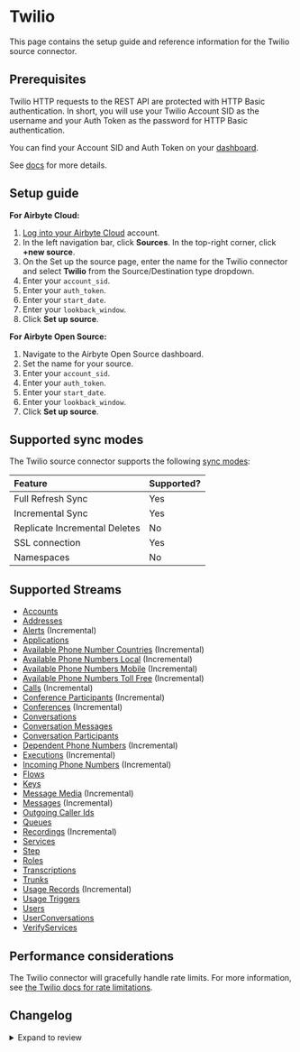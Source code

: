 # Twilio

This page contains the setup guide and reference information for the Twilio source connector.

## Prerequisites

Twilio HTTP requests to the REST API are protected with HTTP Basic authentication. In short, you will use your Twilio Account SID as the username and your Auth Token as the password for HTTP Basic authentication.

You can find your Account SID and Auth Token on your [dashboard](https://www.twilio.com/user/account).

See [docs](https://www.twilio.com/docs/iam/api) for more details.

## Setup guide

<!-- env:cloud -->

**For Airbyte Cloud:**

1. [Log into your Airbyte Cloud](https://cloud.airbyte.com/workspaces) account.
2. In the left navigation bar, click **Sources**. In the top-right corner, click **+new source**.
3. On the Set up the source page, enter the name for the Twilio connector and select **Twilio** from the Source/Destination type dropdown.
4. Enter your `account_sid`.
5. Enter your `auth_token`.
6. Enter your `start_date`.
7. Enter your `lookback_window`.
8. Click **Set up source**.
<!-- /env:cloud -->

<!-- env:oss -->

**For Airbyte Open Source:**

1. Navigate to the Airbyte Open Source dashboard.
2. Set the name for your source.
3. Enter your `account_sid`.
4. Enter your `auth_token`.
5. Enter your `start_date`.
6. Enter your `lookback_window`.
7. Click **Set up source**.
<!-- /env:oss -->

## Supported sync modes

The Twilio source connector supports the following [sync modes](https://docs.airbyte.com/cloud/core-concepts#connection-sync-modes):

| Feature                       | Supported? |
| :---------------------------- | :--------- |
| Full Refresh Sync             | Yes        |
| Incremental Sync              | Yes        |
| Replicate Incremental Deletes | No         |
| SSL connection                | Yes        |
| Namespaces                    | No         |

## Supported Streams

- [Accounts](https://www.twilio.com/docs/usage/api/account#read-multiple-account-resources)
- [Addresses](https://www.twilio.com/docs/usage/api/address#read-multiple-address-resources)
- [Alerts](https://www.twilio.com/docs/usage/monitor-alert#read-multiple-alert-resources) \(Incremental\)
- [Applications](https://www.twilio.com/docs/usage/api/applications#read-multiple-application-resources)
- [Available Phone Number Countries](https://www.twilio.com/docs/phone-numbers/api/availablephonenumber-resource#read-a-list-of-countries) \(Incremental\)
- [Available Phone Numbers Local](https://www.twilio.com/docs/phone-numbers/api/availablephonenumberlocal-resource#read-multiple-availablephonenumberlocal-resources) \(Incremental\)
- [Available Phone Numbers Mobile](https://www.twilio.com/docs/phone-numbers/api/availablephonenumber-mobile-resource#read-multiple-availablephonenumbermobile-resources) \(Incremental\)
- [Available Phone Numbers Toll Free](https://www.twilio.com/docs/phone-numbers/api/availablephonenumber-tollfree-resource#read-multiple-availablephonenumbertollfree-resources) \(Incremental\)
- [Calls](https://www.twilio.com/docs/voice/api/call-resource#create-a-call-resource) \(Incremental\)
- [Conference Participants](https://www.twilio.com/docs/voice/api/conference-participant-resource#read-multiple-participant-resources) \(Incremental\)
- [Conferences](https://www.twilio.com/docs/voice/api/conference-resource#read-multiple-conference-resources) \(Incremental\)
- [Conversations](https://www.twilio.com/docs/conversations/api/conversation-resource#read-multiple-conversation-resources)
- [Conversation Messages](https://www.twilio.com/docs/conversations/api/conversation-message-resource#list-all-conversation-messages)
- [Conversation Participants](https://www.twilio.com/docs/conversations/api/conversation-participant-resource)
- [Dependent Phone Numbers](https://www.twilio.com/docs/usage/api/address?code-sample=code-list-dependent-pns-subresources&code-language=curl&code-sdk-version=json#instance-subresources) \(Incremental\)
- [Executions](https://www.twilio.com/docs/phone-numbers/api/incomingphonenumber-resource#read-multiple-incomingphonenumber-resources) \(Incremental\)
- [Incoming Phone Numbers](https://www.twilio.com/docs/phone-numbers/api/incomingphonenumber-resource#read-multiple-incomingphonenumber-resources) \(Incremental\)
- [Flows](https://www.twilio.com/docs/studio/rest-api/flow#read-a-list-of-flows)
- [Keys](https://www.twilio.com/docs/usage/api/keys#read-a-key-resource)
- [Message Media](https://www.twilio.com/docs/sms/api/media-resource#read-multiple-media-resources) \(Incremental\)
- [Messages](https://www.twilio.com/docs/sms/api/message-resource#read-multiple-message-resources) \(Incremental\)
- [Outgoing Caller Ids](https://www.twilio.com/docs/voice/api/outgoing-caller-ids#outgoingcallerids-list-resource)
- [Queues](https://www.twilio.com/docs/voice/api/queue-resource#read-multiple-queue-resources)
- [Recordings](https://www.twilio.com/docs/voice/api/recording#read-multiple-recording-resources) \(Incremental\)
- [Services](https://www.twilio.com/docs/chat/rest/service-resource#read-multiple-service-resources)
- [Step](https://www.twilio.com/docs/studio/rest-api/v2/step#read-a-list-of-step-resources)
- [Roles](https://www.twilio.com/docs/chat/rest/role-resource#read-multiple-role-resources)
- [Transcriptions](https://www.twilio.com/docs/voice/api/recording-transcription?code-sample=code-read-list-all-transcriptions&code-language=curl&code-sdk-version=json#read-multiple-transcription-resources)
- [Trunks](https://www.twilio.com/docs/sip-trunking/api/trunk-resource#trunk-properties)
- [Usage Records](https://www.twilio.com/docs/usage/api/usage-record#read-multiple-usagerecord-resources) \(Incremental\)
- [Usage Triggers](https://www.twilio.com/docs/usage/api/usage-trigger#read-multiple-usagetrigger-resources)
- [Users](https://www.twilio.com/docs/conversations/api/user-resource)
- [UserConversations](https://www.twilio.com/docs/conversations/api/user-conversation-resource#list-all-of-a-users-conversations)
- [VerifyServices](https://www.twilio.com/docs/verify/api/service#maincontent)

## Performance considerations

The Twilio connector will gracefully handle rate limits.
For more information, see [the Twilio docs for rate limitations](https://support.twilio.com/hc/en-us/articles/360044308153-Twilio-API-response-Error-429-Too-Many-Requests-).

## Changelog

<details>
  <summary>Expand to review</summary>

| Version     | Date       | Pull Request                                             | Subject                                                                                                                                                                |
|:------------|:-----------| :------------------------------------------------------- |:-----------------------------------------------------------------------------------------------------------------------------------------------------------------------|
| 0.15.0      | 2025-08-14 | [64880](https://github.com/airbytehq/airbyte/pull/64880) | Migrate nested full refresh streams                                                                                                          |
| 0.14.0-rc.1 | 2025-08-12 | [64880](https://github.com/airbytehq/airbyte/pull/64880) | Migrated all full refresh streams that have no parent streams                                                                                                          |
| 0.13.0-rc.1 | 2025-08-11 | [64877](https://github.com/airbytehq/airbyte/pull/64877) | Update CDK to v6                                                                                                                                                       |
| 0.12.1      | 2025-06-15 | [56258](https://github.com/airbytehq/airbyte/pull/56258) | Update dependencies                                                                                                                                                    |
| 0.12.0      | 2025-05-13 | [49097](https://github.com/airbytehq/airbyte/pull/49097) | Fix per partition states for nested streams                                                                                                                            |
| 0.11.17     | 2025-02-22 | [54486](https://github.com/airbytehq/airbyte/pull/54486) | Update dependencies                                                                                                                                                    |
| 0.11.16     | 2025-01-22 | [52089](https://github.com/airbytehq/airbyte/pull/52089) | Fix typo to fix pagination for `TwilioStream` class                                                                                                                    |
| 0.11.15     | 2025-01-18 | [51966](https://github.com/airbytehq/airbyte/pull/51966) | Update dependencies                                                                                                                                                    |
| 0.11.14     | 2024-12-28 | [50803](https://github.com/airbytehq/airbyte/pull/50803) | Update dependencies                                                                                                                                                    |
| 0.11.13     | 2024-11-25 | [43769](https://github.com/airbytehq/airbyte/pull/43769) | Starting with this version, the Docker image is now rootless. Please note that this and future versions will not be compatible with Airbyte versions earlier than 0.64 |
| 0.11.12     | 2024-08-03 | [43132](https://github.com/airbytehq/airbyte/pull/43132) | Update dependencies                                                                                                                                                    |
| 0.11.11     | 2024-07-27 | [42593](https://github.com/airbytehq/airbyte/pull/42593) | Update dependencies                                                                                                                                                    |
| 0.11.10     | 2024-07-20 | [42177](https://github.com/airbytehq/airbyte/pull/42177) | Update dependencies                                                                                                                                                    |
| 0.11.9      | 2024-07-13 | [41845](https://github.com/airbytehq/airbyte/pull/41845) | Update dependencies                                                                                                                                                    |
| 0.11.8      | 2024-07-10 | [41478](https://github.com/airbytehq/airbyte/pull/41478) | Update dependencies                                                                                                                                                    |
| 0.11.7      | 2024-06-26 | [40527](https://github.com/airbytehq/airbyte/pull/40527) | Update dependencies                                                                                                                                                    |
| 0.11.6      | 2024-06-22 | [40030](https://github.com/airbytehq/airbyte/pull/40030) | Update dependencies                                                                                                                                                    |
| 0.11.5      | 2024-06-06 | [39252](https://github.com/airbytehq/airbyte/pull/39252) | [autopull] Upgrade base image to v1.2.2                                                                                                                                |
| 0.11.4      | 2024-05-22 | [38559](https://github.com/airbytehq/airbyte/pull/38564) | Migrate authenticator to `requests_native_auth` package                                                                                                                |
| 0.11.3      | 2024-05-20 | [38262](https://github.com/airbytehq/airbyte/pull/38262) | Replace AirbyteLogger with logging.Logger                                                                                                                              |
| 0.11.2      | 2024-04-19 | [36666](https://github.com/airbytehq/airbyte/pull/36666) | Updating to 0.80.0 CDK                                                                                                                                                 |
| 0.11.1      | 2024-04-12 | [36666](https://github.com/airbytehq/airbyte/pull/36666) | Schema descriptions                                                                                                                                                    |
| 0.11.0      | 2024-03-19 | [36267](https://github.com/airbytehq/airbyte/pull/36267) | Pin airbyte-cdk version to `^0`                                                                                                                                        |
| 0.10.2      | 2024-02-12 | [35153](https://github.com/airbytehq/airbyte/pull/35153) | Manage dependencies with Poetry                                                                                                                                        |
| 0.10.1      | 2023-11-21 | [32718](https://github.com/airbytehq/airbyte/pull/32718) | Base image migration: remove Dockerfile and use the python-connector-base image                                                                                        |
| 0.10.0      | 2023-07-28 | [27323](https://github.com/airbytehq/airbyte/pull/27323) | Add new stream `Step`                                                                                                                                                  |
| 0.9.0       | 2023-06-27 | [27221](https://github.com/airbytehq/airbyte/pull/27221) | Add new stream `UserConversations` with parent `Users`                                                                                                                 |
| 0.8.1       | 2023-07-12 | [28216](https://github.com/airbytehq/airbyte/pull/28216) | Add property `channel_metadata` to `ConversationMessages` schema                                                                                                       |
| 0.8.0       | 2023-06-11 | [27231](https://github.com/airbytehq/airbyte/pull/27231) | Add new stream `VerifyServices`                                                                                                                                        |
| 0.7.0       | 2023-05-03 | [25781](https://github.com/airbytehq/airbyte/pull/25781) | Add new stream `Trunks`                                                                                                                                                |
| 0.6.0       | 2023-05-03 | [25783](https://github.com/airbytehq/airbyte/pull/25783) | Add new stream `Roles` with parent `Services`                                                                                                                          |
| 0.5.0       | 2023-03-21 | [23995](https://github.com/airbytehq/airbyte/pull/23995) | Add new stream `Conversation Participants`                                                                                                                             |
| 0.4.0       | 2023-03-18 | [23995](https://github.com/airbytehq/airbyte/pull/23995) | Add new stream `Conversation Messages`                                                                                                                                 |
| 0.3.0       | 2023-03-18 | [22874](https://github.com/airbytehq/airbyte/pull/22874) | Add new stream `Executions` with parent `Flows`                                                                                                                        |
| 0.2.0       | 2023-03-16 | [24114](https://github.com/airbytehq/airbyte/pull/24114) | Add `Conversations` stream                                                                                                                                             |
| 0.1.16      | 2023-02-10 | [22825](https://github.com/airbytehq/airbyte/pull/22825) | Specified date formatting in specification                                                                                                                             |
| 0.1.15      | 2023-01-27 | [22025](https://github.com/airbytehq/airbyte/pull/22025) | Set `AvailabilityStrategy` for streams explicitly to `None`                                                                                                            |
| 0.1.14      | 2022-11-16 | [19479](https://github.com/airbytehq/airbyte/pull/19479) | Fix date range slicing                                                                                                                                                 |
| 0.1.13      | 2022-10-25 | [18423](https://github.com/airbytehq/airbyte/pull/18423) | Implement datetime slicing for streams supporting incremental syncs                                                                                                    |
| 0.1.11      | 2022-09-30 | [17478](https://github.com/airbytehq/airbyte/pull/17478) | Add lookback_window parameters                                                                                                                                         |
| 0.1.10      | 2022-09-29 | [17410](https://github.com/airbytehq/airbyte/pull/17410) | Migrate to per-stream states                                                                                                                                           |
| 0.1.9       | 2022-09-26 | [17134](https://github.com/airbytehq/airbyte/pull/17134) | Add test data for Message Media and Conferences                                                                                                                        |
| 0.1.8       | 2022-08-29 | [16110](https://github.com/airbytehq/airbyte/pull/16110) | Add state checkpoint interval                                                                                                                                          |
| 0.1.7       | 2022-08-26 | [15972](https://github.com/airbytehq/airbyte/pull/15972) | Shift start date for stream if it exceeds 400 days                                                                                                                     |
| 0.1.6       | 2022-06-22 | [14000](https://github.com/airbytehq/airbyte/pull/14000) | Update Records stream schema and align tests with connectors' best practices                                                                                           |
| 0.1.5       | 2022-06-22 | [13896](https://github.com/airbytehq/airbyte/pull/13896) | Add lookback window parameters to fetch messages with a rolling window and catch status updates                                                                        |
| 0.1.4       | 2022-04-22 | [12157](https://github.com/airbytehq/airbyte/pull/12157) | Use Retry-After header for backoff                                                                                                                                     |
| 0.1.3       | 2022-04-20 | [12183](https://github.com/airbytehq/airbyte/pull/12183) | Add new subresource on the call stream + declare a valid primary key for conference_participants stream                                                                |
| 0.1.2       | 2021-12-23 | [9092](https://github.com/airbytehq/airbyte/pull/9092) | Correct specification doc URL                                                                                                                                          |
| 0.1.1       | 2021-10-18 | [7034](https://github.com/airbytehq/airbyte/pull/7034) | Update schemas and transform data types according to the API schema                                                                                                    |
| 0.1.0       | 2021-07-02 | [4070](https://github.com/airbytehq/airbyte/pull/4070) | Native Twilio connector implemented                                                                                                                                    |

</details>
